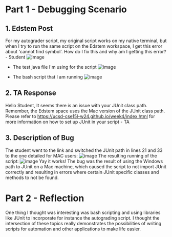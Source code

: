 # Part 1 - Debugging Scenario

## 1. Edstem Post
For my autograder script, my original script works on my native terminal, but when I try to run the same script on the Edstem workspace, I get this error about 'cannot find symbol'. How do I fix this and why am I getting this error? - Student
![image](https://github.com/a1yin/cse-15l-lab-reports/assets/156368444/4b1a8ac4-8bab-471e-822f-dda78ef7f822)

- The test java file I'm using for the script
![image](https://github.com/a1yin/cse-15l-lab-reports/assets/156368444/9a4f280b-0da8-473e-b783-2d53c73212f9)

- The bash script that I am running
![image](https://github.com/a1yin/cse-15l-lab-reports/assets/156368444/bc87b6bf-3887-44e6-b22d-a3d433ce3585)

## 2. TA Response
Hello Student,
It seems there is an issue with your JUnit class path. Remember, the Edstem space uses the Mac version of the JUnit class path. Please refer to https://ucsd-cse15l-w24.github.io/week4/index.html for more information on how to set up JUnit in your script - TA

## 3. Description of Bug
The student went to the link and switched the JUnit path in lines 21 and 33 to the one detailed for MAC users: 
![image](https://github.com/a1yin/cse-15l-lab-reports/assets/156368444/62c59f5d-1a81-4cb5-96cd-aedd586808f2)
The resulting running of the script:
![image](https://github.com/a1yin/cse-15l-lab-reports/assets/156368444/e69475f0-997f-40a5-a536-1d0b910ae831)
Yay it works! The bug was the result of using the Windows path to JUnit on a Mac machine, which caused the script to not import JUnit correctly and resulting in errors where certain JUnit specific classes and methods to not be found.

# Part 2 - Reflection
One thing I thought was interesting was bash scripting and using libraries like JUnit to incorporate for instance the autograding script. I thought the intersection of these topics really demonstrates the possibilities of writing scripts for automation and other applications to make life easier. 
